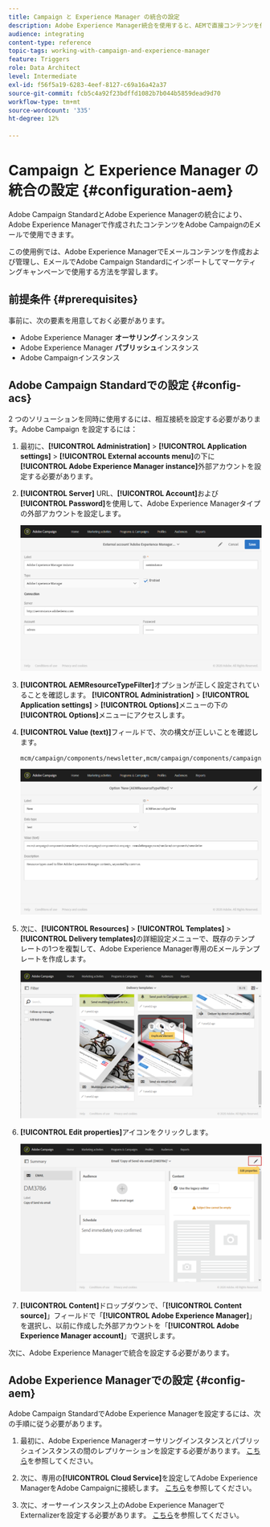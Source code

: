 ```yaml
---
title: Campaign と Experience Manager の統合の設定
description: Adobe Experience Manager統合を使用すると、AEMで直接コンテンツを作成し、後でAdobe Campaignで使用できます。
audience: integrating
content-type: reference
topic-tags: working-with-campaign-and-experience-manager
feature: Triggers
role: Data Architect
level: Intermediate
exl-id: f56f5a19-6283-4eef-8127-c69a16a42a37
source-git-commit: fcb5c4a92f23bdffd1082b7b044b5859dead9d70
workflow-type: tm+mt
source-wordcount: '335'
ht-degree: 12%

---
```


# Campaign と Experience Manager の統合の設定 {#configuration-aem}

Adobe Campaign StandardとAdobe Experience Managerの統合により、Adobe Experience Managerで作成されたコンテンツをAdobe CampaignのEメールで使用できます。

この使用例では、Adobe Experience ManagerでEメールコンテンツを作成および管理し、EメールでAdobe Campaign Standardにインポートしてマーケティングキャンペーンで使用する方法を学習します。

## 前提条件 {#prerequisites}

事前に、次の要素を用意しておく必要があります。

* Adobe Experience Manager **オーサリング**&#x200B;インスタンス
* Adobe Experience Manager **パブリッシュ**&#x200B;インスタンス
* Adobe Campaignインスタンス

## Adobe Campaign Standardでの設定 {#config-acs}

2 つのソリューションを同時に使用するには、相互接続を設定する必要があります。Adobe Campaign を設定するには：

1. 最初に、**[!UICONTROL Administration]** > **[!UICONTROL Application settings]** > **[!UICONTROL External accounts menu]**&#x200B;の下に&#x200B;**[!UICONTROL Adobe Experience Manager instance]**&#x200B;外部アカウントを設定する必要があります。

1. **[!UICONTROL Server]** URL、**[!UICONTROL Account]**&#x200B;および&#x200B;**[!UICONTROL Password]**&#x200B;を使用して、Adobe Experience Managerタイプの外部アカウントを設定します。

   ![](assets/aem_1.png)

1. **[!UICONTROL AEMResourceTypeFilter]**&#x200B;オプションが正しく設定されていることを確認します。 **[!UICONTROL Administration]** > **[!UICONTROL Application settings]** > **[!UICONTROL Options]**&#x200B;メニューの下の&#x200B;**[!UICONTROL Options]**&#x200B;メニューにアクセスします。

1. **[!UICONTROL Value (text)]**&#x200B;フィールドで、次の構文が正しいことを確認します。

   ```
   mcm/campaign/components/newsletter,mcm/campaign/components/campaign_newsletterpage,mcm/neolane/components/newsletter
   ```

   ![](assets/aem_2.png)

1. 次に、**[!UICONTROL Resources]** > **[!UICONTROL Templates]** > **[!UICONTROL Delivery templates]**&#x200B;の詳細設定メニューで、既存のテンプレートの1つを複製して、Adobe Experience Manager専用のEメールテンプレートを作成します。

   ![](assets/aem_3.png)

1. **[!UICONTROL Edit properties]**&#x200B;アイコンをクリックします。

   ![](assets/aem_4.png)

1. **[!UICONTROL Content]**&#x200B;ドロップダウンで、「**[!UICONTROL Content source]**」フィールドで「**[!UICONTROL Adobe Experience Manager]**」を選択し、以前に作成した外部アカウントを「**[!UICONTROL Adobe Experience Manager account]**」で選択します。

次に、Adobe Experience Managerで統合を設定する必要があります。

## Adobe Experience Managerでの設定 {#config-aem}

Adobe Campaign StandardでAdobe Experience Managerを設定するには、次の手順に従う必要があります。

1. 最初に、Adobe Experience Managerオーサリングインスタンスとパブリッシュインスタンスの間のレプリケーションを設定する必要があります。 [こちら](https://experienceleague.adobe.com/docs/experience-manager-65/administering/integration/campaignstandard.html#configuring-adobe-experience-manager)を参照してください。

1. 次に、専用の&#x200B;**[!UICONTROL Cloud Service]**&#x200B;を設定してAdobe Experience ManagerをAdobe Campaignに接続します。 [こちら](https://experienceleague.adobe.com/docs/experience-manager-65/administering/integration/campaignstandard.html#connecting-aem-to-adobe-campaign)を参照してください。

1. 次に、オーサーインスタンス上のAdobe Experience ManagerでExternalizerを設定する必要があります。 [こちら](https://experienceleague.adobe.com/docs/experience-manager-65/administering/integration/campaignstandard.html#configuring-the-externalizer)を参照してください。
